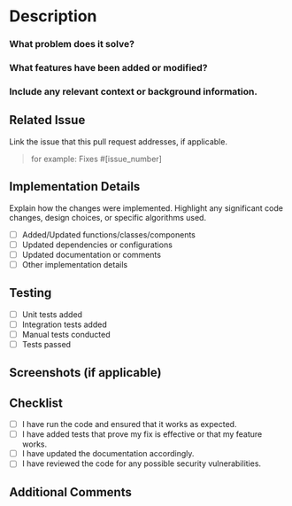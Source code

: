 # **Description**

### What problem does it solve? ###

### What features have been added or modified? ###

### Include any relevant context or background information. ###

## **Related Issue**
Link the issue that this pull request addresses, if applicable.
> for example: Fixes #[issue_number]


## **Implementation Details**
Explain how the changes were implemented. Highlight any significant code changes, design choices, or specific algorithms used.

- [ ] Added/Updated functions/classes/components
- [ ] Updated dependencies or configurations
- [ ] Updated documentation or comments
- [ ] Other implementation details

## **Testing**
- [ ] Unit tests added
- [ ] Integration tests added
- [ ] Manual tests conducted
- [ ] Tests passed

## **Screenshots (if applicable)**


## **Checklist**
- [ ] I have run the code and ensured that it works as expected.
- [ ] I have added tests that prove my fix is effective or that my feature works.
- [ ] I have updated the documentation accordingly.
- [ ] I have reviewed the code for any possible security vulnerabilities.

## **Additional Comments**
